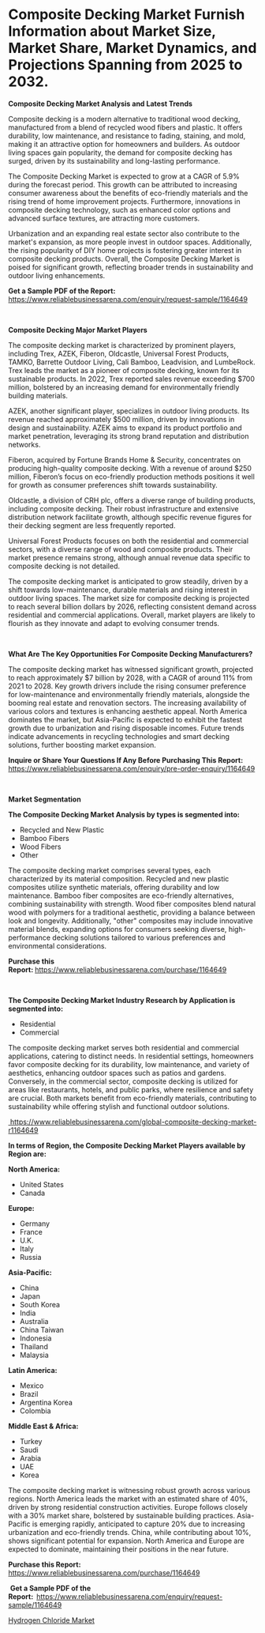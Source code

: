 <p><h1>Composite Decking Market Furnish Information about Market Size, Market Share, Market Dynamics, and Projections Spanning from 2025 to 2032.</h1></p><p><strong>Composite Decking Market Analysis and Latest Trends</strong></p>
<p><p>Composite decking is a modern alternative to traditional wood decking, manufactured from a blend of recycled wood fibers and plastic. It offers durability, low maintenance, and resistance to fading, staining, and mold, making it an attractive option for homeowners and builders. As outdoor living spaces gain popularity, the demand for composite decking has surged, driven by its sustainability and long-lasting performance.</p><p>The Composite Decking Market is expected to grow at a CAGR of 5.9% during the forecast period. This growth can be attributed to increasing consumer awareness about the benefits of eco-friendly materials and the rising trend of home improvement projects. Furthermore, innovations in composite decking technology, such as enhanced color options and advanced surface textures, are attracting more customers. </p><p>Urbanization and an expanding real estate sector also contribute to the market's expansion, as more people invest in outdoor spaces. Additionally, the rising popularity of DIY home projects is fostering greater interest in composite decking products. Overall, the Composite Decking Market is poised for significant growth, reflecting broader trends in sustainability and outdoor living enhancements.</p></p>
<p><strong>Get a Sample PDF of the Report:&nbsp;</strong> <a href="https://www.reliablebusinessarena.com/enquiry/request-sample/1164649?utm_campaign=3170&utm_medium=2&utm_source=Github&utm_content=ia&utm_term=31032025&utm_id=composite-decking">https://www.reliablebusinessarena.com/enquiry/request-sample/1164649</a></p>
<p>&nbsp;</p>
<p><strong>Composite Decking Major Market Players</strong></p>
<p><p>The composite decking market is characterized by prominent players, including Trex, AZEK, Fiberon, Oldcastle, Universal Forest Products, TAMKO, Barrette Outdoor Living, Cali Bamboo, Leadvision, and LumbeRock. Trex leads the market as a pioneer of composite decking, known for its sustainable products. In 2022, Trex reported sales revenue exceeding $700 million, bolstered by an increasing demand for environmentally friendly building materials.</p><p>AZEK, another significant player, specializes in outdoor living products. Its revenue reached approximately $500 million, driven by innovations in design and sustainability. AZEK aims to expand its product portfolio and market penetration, leveraging its strong brand reputation and distribution networks.</p><p>Fiberon, acquired by Fortune Brands Home & Security, concentrates on producing high-quality composite decking. With a revenue of around $250 million, Fiberon’s focus on eco-friendly production methods positions it well for growth as consumer preferences shift towards sustainability.</p><p>Oldcastle, a division of CRH plc, offers a diverse range of building products, including composite decking. Their robust infrastructure and extensive distribution network facilitate growth, although specific revenue figures for their decking segment are less frequently reported.</p><p>Universal Forest Products focuses on both the residential and commercial sectors, with a diverse range of wood and composite products. Their market presence remains strong, although annual revenue data specific to composite decking is not detailed.</p><p>The composite decking market is anticipated to grow steadily, driven by a shift towards low-maintenance, durable materials and rising interest in outdoor living spaces. The market size for composite decking is projected to reach several billion dollars by 2026, reflecting consistent demand across residential and commercial applications. Overall, market players are likely to flourish as they innovate and adapt to evolving consumer trends.</p></p>
<p>&nbsp;</p>
<p><strong>What Are The Key Opportunities For Composite Decking Manufacturers?</strong></p>
<p><p>The composite decking market has witnessed significant growth, projected to reach approximately $7 billion by 2028, with a CAGR of around 11% from 2021 to 2028. Key growth drivers include the rising consumer preference for low-maintenance and environmentally friendly materials, alongside the booming real estate and renovation sectors. The increasing availability of various colors and textures is enhancing aesthetic appeal. North America dominates the market, but Asia-Pacific is expected to exhibit the fastest growth due to urbanization and rising disposable incomes. Future trends indicate advancements in recycling technologies and smart decking solutions, further boosting market expansion.</p></p>
<p><strong>Inquire or Share Your Questions If Any Before Purchasing This Report:</strong> <a href="https://www.reliablebusinessarena.com/enquiry/pre-order-enquiry/1164649?utm_campaign=3170&utm_medium=2&utm_source=Github&utm_content=ia&utm_term=31032025&utm_id=composite-decking">https://www.reliablebusinessarena.com/enquiry/pre-order-enquiry/1164649</a></p>
<p>&nbsp;</p>
<p><strong>Market Segmentation</strong></p>
<p><strong>The Composite Decking Market Analysis by types is segmented into:</strong></p>
<p><ul><li>Recycled and New Plastic</li><li>Bamboo Fibers</li><li>Wood Fibers</li><li>Other</li></ul></p>
<p><p>The composite decking market comprises several types, each characterized by its material composition. Recycled and new plastic composites utilize synthetic materials, offering durability and low maintenance. Bamboo fiber composites are eco-friendly alternatives, combining sustainability with strength. Wood fiber composites blend natural wood with polymers for a traditional aesthetic, providing a balance between look and longevity. Additionally, "other" composites may include innovative material blends, expanding options for consumers seeking diverse, high-performance decking solutions tailored to various preferences and environmental considerations.</p></p>
<p><strong>Purchase this Report:&nbsp;</strong><a href="https://www.reliablebusinessarena.com/purchase/1164649?utm_campaign=3170&utm_medium=2&utm_source=Github&utm_content=ia&utm_term=31032025&utm_id=composite-decking">https://www.reliablebusinessarena.com/purchase/1164649</a></p>
<p>&nbsp;</p>
<p><strong>The Composite Decking Market Industry Research by Application is segmented into:</strong></p>
<p><ul><li>Residential</li><li>Commercial</li></ul></p>
<p><p>The composite decking market serves both residential and commercial applications, catering to distinct needs. In residential settings, homeowners favor composite decking for its durability, low maintenance, and variety of aesthetics, enhancing outdoor spaces such as patios and gardens. Conversely, in the commercial sector, composite decking is utilized for areas like restaurants, hotels, and public parks, where resilience and safety are crucial. Both markets benefit from eco-friendly materials, contributing to sustainability while offering stylish and functional outdoor solutions.</p></p>
<p><a href="https://www.reliablebusinessarena.com/global-composite-decking-market-r1164649?utm_campaign=3170&utm_medium=2&utm_source=Github&utm_content=ia&utm_term=31032025&utm_id=composite-decking">&nbsp;https://www.reliablebusinessarena.com/global-composite-decking-market-r1164649</a></p>
<p><strong>In terms of Region, the Composite Decking Market Players available by Region are:</strong></p>
<p>
    <p> <strong> North America: </strong>
        <ul>
            <li>United States</li>
            <li>Canada</li>
        </ul>
        </p> 
    <p> <strong> Europe: </strong>
        <ul>
            <li>Germany</li>
            <li>France</li>
            <li>U.K.</li>
            <li>Italy</li>
            <li>Russia</li>
        </ul>
        </p> 
    <p> <strong> Asia-Pacific: </strong>
        <ul>
            <li>China</li>
            <li>Japan</li>
            <li>South Korea</li>
            <li>India</li>
            <li>Australia</li>
            <li>China Taiwan</li>
            <li>Indonesia</li>
            <li>Thailand</li>
            <li>Malaysia</li>
        </ul>
        </p> 
    <p> <strong> Latin America: </strong>
        <ul>
            <li>Mexico</li>
            <li>Brazil</li>
            <li>Argentina Korea</li>
            <li>Colombia</li>
        </ul>
        </p> 
    <p> <strong> Middle East & Africa: </strong>
        <ul>
            <li>Turkey</li>
            <li>Saudi</li>
            <li>Arabia</li>
            <li>UAE</li>
            <li>Korea</li>
        </ul>
    </p>
    </p>
<p><p>The composite decking market is witnessing robust growth across various regions. North America leads the market with an estimated share of 40%, driven by strong residential construction activities. Europe follows closely with a 30% market share, bolstered by sustainable building practices. Asia-Pacific is emerging rapidly, anticipated to capture 20% due to increasing urbanization and eco-friendly trends. China, while contributing about 10%, shows significant potential for expansion. North America and Europe are expected to dominate, maintaining their positions in the near future.</p></p>
<p><strong>Purchase this Report: </strong><a href="https://www.reliablebusinessarena.com/purchase/1164649?utm_campaign=3170&utm_medium=2&utm_source=Github&utm_content=ia&utm_term=31032025&utm_id=composite-decking">https://www.reliablebusinessarena.com/purchase/1164649</a></p>
<p>&nbsp;<strong>Get a Sample PDF of the Report:&nbsp;&nbsp;</strong><a href="https://www.reliablebusinessarena.com/enquiry/request-sample/1164649?utm_campaign=3170&utm_medium=2&utm_source=Github&utm_content=ia&utm_term=31032025&utm_id=composite-decking">https://www.reliablebusinessarena.com/enquiry/request-sample/1164649</a></p>
<p><strong></strong></p>
<p><p><a href="https://github.com/theyasnare5w/Market-Research-Report-List-1/blob/main/hydrogen-chloride-market.md?utm_campaign=3170&utm_medium=2&utm_source=Github&utm_content=ia&utm_term=31032025&utm_id=composite-decking">Hydrogen Chloride Market</a></p></p>